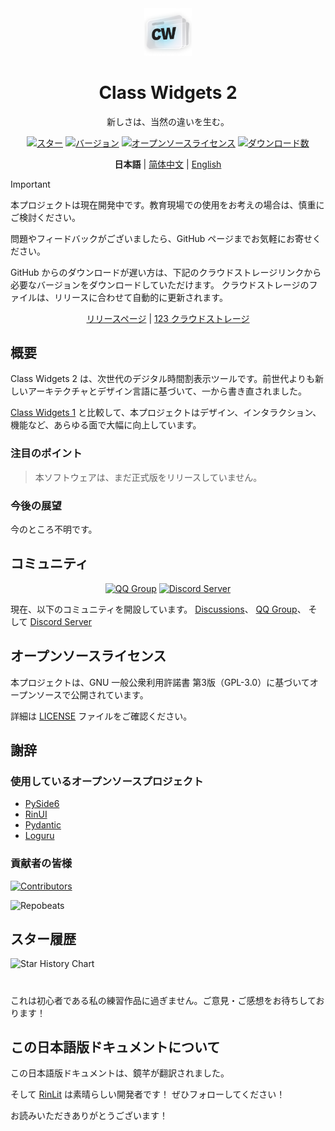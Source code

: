 <div align="center">
<img src="../../assets/images/logo.png" width="15%" alt="Class Widgets 2">
<h1>Class Widgets 2</h1>

<p>新しさは、当然の違いを生む。</p>

<!--[![現在のバージョン](https://img.shields.io/github/v/release/rinlit-233-shiroko/class-widgets-2?style=for-the-badge&color=purple&label=%E7%8F%BE%E5%9C%A8%E3%81%AE%E3%83%90%E3%83%BC%E3%82%B8%E3%83%A7%E3%83%B3)](https://github.com/rinlit-233-shiroko/class-widgets-2/releases/latest)--->

[![スター](https://img.shields.io/github/stars/rinlit-233-shiroko/class-widgets-2?style=for-the-badge&color=orange&label=Stars)](https://github.com/rinlit-233-shiroko/class-widgets-2)
[![バージョン](https://img.shields.io/github/v/tag/rinlit-233-shiroko/class-widgets-2?include_prereleases&label=Version&color=yellow&style=for-the-badge)](https://github.com/rinlit-233-shiroko/class-widgets-2/actions)
[![オープンソースライセンス](https://img.shields.io/badge/license-GPLv3-blue.svg?label=Open-Source%20License&style=for-the-badge)](https://github.com/rinlit-233-shiroko/class-widgets-2?tab=GPL-3.0-1-ov-file)
[![ダウンロード数](https://img.shields.io/github/downloads/rinlit-233-shiroko/class-widgets-2/total.svg?label=Download%20Volume&color=green&style=for-the-badge)](https://github.com/rinlit-233-shiroko/class-widgets-2)

<b>日本語</b> | <a href="../../README.md">简体中文</a> | <a href="en_US.md">English</a>

</div>

> [!IMPORTANT]
> 本プロジェクトは現在開発中です。教育現場での使用をお考えの場合は、慎重にご検討ください。
> 
> 問題やフィードバックがございましたら、GitHub ページまでお気軽にお寄せください。
>
> GitHub からのダウンロードが遅い方は、下記のクラウドストレージリンクから必要なバージョンをダウンロードしていただけます。
> クラウドストレージのファイルは、リリースに合わせて自動的に更新されます。
> 
> <div align="center">
> <a href="https://github.com/RinLit-233-shiroko/Class-Widgets-2/releases">リリースページ</a> | <a href="https://www.123865.com/s/DCyBTd-3iWxH">123 クラウドストレージ</a>
> </div>


## 概要

Class Widgets 2 は、次世代のデジタル時間割表示ツールです。前世代よりも新しいアーキテクチャとデザイン言語に基づいて、一から書き直されました。

[Class Widgets 1](https://github.com/Class-Widgets/Class-Widgets) と比較して、本プロジェクトはデザイン、インタラクション、機能など、あらゆる面で大幅に向上しています。

### 注目のポイント

> 本ソフトウェアは、まだ正式版をリリースしていません。

### 今後の展望

今のところ不明です。

## コミュニティ

<div align="center">

[![QQ Group](https://img.shields.io/badge/QQ%20Group-1060640788-blue.svg?logo=qq&color=blue&style=for-the-badge)](https://qm.qq.com/cgi-bin/qm/qr?k=BXGtB7cDFM9CdfIcf9dfmxIWYh9noL6k&jump_from=webapi&authKey=wqfE+jZfLoO52DdVo2KBkVCrzgsxJX78cxx4vaRIHrOKo7tPp9VGsRTx4/kPUZuw)
[![Discord Server](https://img.shields.io/discord/1332636953719476284?style=for-the-badge&logo=discord&logoColor=ffffff&label=Discord%20Server&labelColor=5865f2)](https://discord.gg/EFF4PpqpqZ)

</div>

現在、以下のコミュニティを開設しています。
[Discussions](https://github.com/orgs/Class-Widgets/discussions)、
[QQ Group](https://qm.qq.com/q/E7oAD4hNbW)、
そして [Discord Server](https://discord.gg/EFF4PpqpqZ)

## オープンソースライセンス

本プロジェクトは、GNU 一般公衆利用許諾書 第3版（GPL-3.0）に基づいてオープンソースで公開されています。

詳細は [LICENSE](LICENSE) ファイルをご確認ください。

## 謝辞

### 使用しているオープンソースプロジェクト

- [PySide6](https://www.qt.io/qt-for-python)
- [RinUI](https://github.com/rinlit-233-shiroko/rin-ui)
- [Pydantic](https://docs.pydantic.dev/latest/)
- [Loguru](https://github.com/Delgan/loguru)

### 貢献者の皆様

[![Contributors](http://contrib.nn.ci/api?repo=rinlit-233-shiroko/class-widgets-2)](https://github.com/rinlit-233-shiroko/class-widgets-2/graphs/contributors)

![Repobeats](https://repobeats.axiom.co/api/embed/9d06f1435d1b14cb7837d1e863e55f24cc98df23.svg)

## スター履歴

<picture>
   <source media="(prefers-color-scheme: dark)" srcset="https://api.star-history.com/svg?repos=rinlit-233-shiroko/class-widgets-2&type=Date&theme=dark" />
   <source media="(prefers-color-scheme: light)" srcset="https://api.star-history.com/svg?repos=rinlit-233-shiroko/class-widgets-2&type=Date" />
   <img alt="Star History Chart" src="https://api.star-history.com/svg?repos=rinlit-233-shiroko/class-widgets-2&type=Date" />
 </picture>

#

これは初心者である私の練習作品に過ぎません。ご意見・ご感想をお待ちしております！

## この日本語版ドキュメントについて

この日本語版ドキュメントは、鏡芊が翻訳されました。

そして [RinLit](https://github.com/RinLit-233-shiroko) は素晴らしい開発者です！
ぜひフォローしてください！

お読みいただきありがとうございます！
